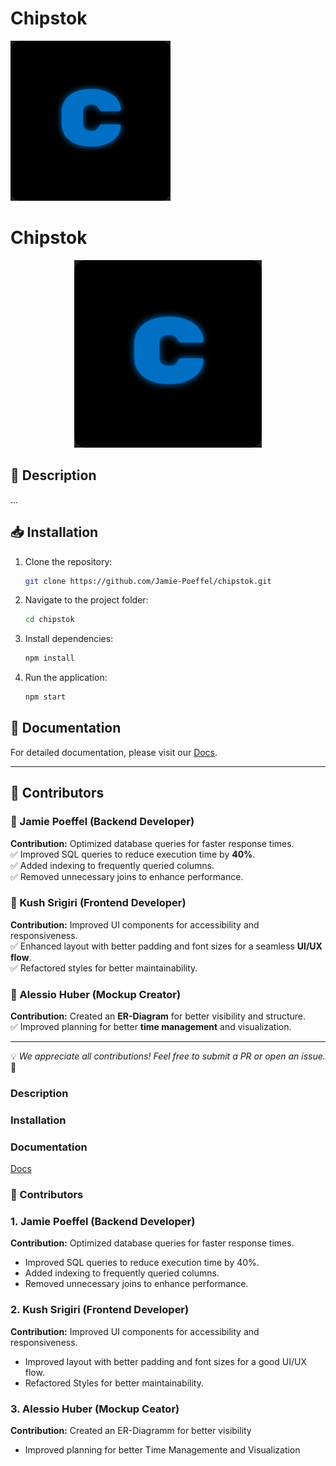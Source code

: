 # Chipstok

 ![Bild](./Chipstok/assets/Untitled.png)
# Chipstok

<p align="center">
  <img src="./Chipstok/assets/Untitled.png" alt="Chipstok Logo" width="300">
</p>

## 🚀 Description

...

## 📥 Installation

1. Clone the repository:
   ```sh
   git clone https://github.com/Jamie-Poeffel/chipstok.git
   ```
2. Navigate to the project folder:
   ```sh
   cd chipstok
   ```
3. Install dependencies:
   ```sh
   npm install
   ```
4. Run the application:
   ```sh
   npm start
   ```

## 📖 Documentation

For detailed documentation, please visit our [Docs](docs).

---

## 👥 Contributors

### 🎯 Jamie Poeffel (Backend Developer)

**Contribution:** Optimized database queries for faster response times.  
✅ Improved SQL queries to reduce execution time by **40%**.  
✅ Added indexing to frequently queried columns.  
✅ Removed unnecessary joins to enhance performance.

### 🎨 Kush Srigiri (Frontend Developer)

**Contribution:** Improved UI components for accessibility and responsiveness.  
✅ Enhanced layout with better padding and font sizes for a seamless **UI/UX flow**.  
✅ Refactored styles for better maintainability.

### 📝 Alessio Huber (Mockup Creator)  

**Contribution:** Created an **ER-Diagram** for better visibility and structure.  
✅ Improved planning for better **time management** and visualization.

---

💡 *We appreciate all contributions! Feel free to submit a PR or open an issue.* 🎉


### Description

### Installation

### Documentation

[Docs](docs)

### 👥 Contributors

### 1. Jamie Poeffel (Backend Developer)

**Contribution:** Optimized database queries for faster response times.  

- Improved SQL queries to reduce execution time by 40%.  
- Added indexing to frequently queried columns.  
- Removed unnecessary joins to enhance performance.

### 2. Kush Srigiri (Frontend Developer)

**Contribution:** Improved UI components for accessibility and responsiveness.

- Improved layout with better padding and font sizes for a good UI/UX flow.  
- Refactored Styles for better maintainability.

### 3. Alessio Huber (Mockup Ceator)  

**Contribution:** Created an ER-Diagramm for better visibility

- Improved planning for better Time Managemente and Visualization
